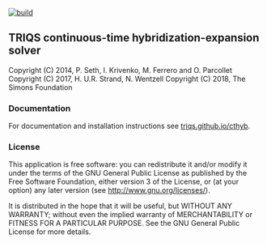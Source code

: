 [![build](https://github.com/TRIQS/cthyb/workflows/build/badge.svg)](https://github.com/TRIQS/cthyb/actions?query=workflow%3Abuild)

## TRIQS continuous-time hybridization-expansion solver

Copyright (C) 2014, P. Seth, I. Krivenko, M. Ferrero and O. Parcollet
Copyright (C) 2017, H. U.R. Strand, N. Wentzell
Copyright (C) 2018, The Simons Foundation

### Documentation

For documentation and installation instructions see [triqs.github.io/cthyb](https://triqs.github.io/cthyb).

### License

This application is free software: you can redistribute it and/or modify it
under the terms of the GNU General Public License as published by the Free
Software Foundation, either version 3 of the License, or (at your option) any
later version (see http://www.gnu.org/licenses/).

It is distributed in the hope that it will be useful, but WITHOUT ANY WARRANTY;
without even the implied warranty of MERCHANTABILITY or FITNESS FOR A
PARTICULAR PURPOSE. See the GNU General Public License for more details.

